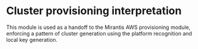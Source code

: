 # Cluster provisioning interpretation

This module is used as a handoff to the Mirantis AWS provisioning module, 
enforcing a pattern of cluster generation using the platform recognition
and local key generation.

